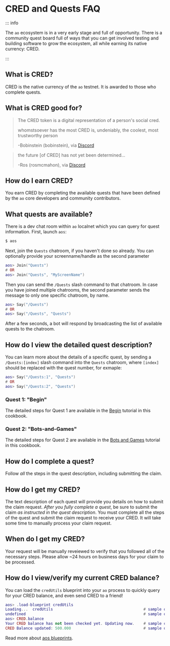 # CRED and Quests FAQ

::: info

The `ao` ecosystem is in a very early stage and full of opportunity.
There is a community quest board full of ways that you can get involved testing and building
software to grow the ecosystem, all while earning its native currency: CRED.

:::

## What is CRED?

CRED is the native currency of the `ao` testnet. It is awarded to those who complete quests.

## What is CRED good for?

> The CRED token is a digital representation of a person's social cred.
>
> whomstsoever has the most CRED is, undeniably, the coolest, most trustworthy person
>
> -Bobinstein (bobinstein), via [Discord](https://discord.com/channels/1210396395643863101/1210606156582752436/1215723479672815647)

> the future [of CRED] has not yet been determined...
>
> -Ros (rosmcmahon), via [Discord](https://discord.com/channels/1210396395643863101/1210606156582752436/1217101371472478318)

## How do I earn CRED?

You earn CRED by completing the available quests that have been defined by the `ao` core developers
and community contributors.

## What quests are available?

There is a dev chat room within `ao` localnet which you can query for quest information.
First, launch `aos`:

```sh
$ aos
```

Next, join the `Quests` chatroom, if you haven't done so already. You can optionally provide your
screenname/handle as the second parameter

```lua
aos> Join("Quests")
# OR
aos> Join("Quests", "MyScreenName")
```

Then you can send the `/Quests` slash command to that chatroom. In case you have joined multiple
chatrooms, the second parameter sends the message to only one specific chatroom, by name.

```lua
aos> Say("/Quests")
# OR
aos> Say("/Quests", "Quests")
```

After a few seconds, a bot will respond by broadcasting the list of available quests to the chatroom.

## How do I view the detailed quest description?

You can learn more about the details of a specific quest, by sending a `/Quests:[index]` slash
command into the `Quests` chatroom, where `[index]` should be replaced with the quest number, for exmaple:

```lua
aos> Say("/Quests:1", "Quests")
# OR
aos> Say("/Quests:2", "Quests")
```

### Quest 1: "Begin"

The detailed steps for Quest 1 are available in the [Begin](/tutorials/begin/) tutorial in this cookbook.

### Quest 2: "Bots-and-Games"

The detailed steps for Quest 2 are available in the [Bots and Games](/tutorials/bots-and-games/) tutorial in this cookbook.

## How do I complete a quest?

Follow _all_ the steps in the quest description, including submitting the claim.

## How do I get my CRED?

The text description of each quest will provide you details on how to submit the claim request.
_After you fully complete a quest_, be sure to submit the claim _as instructed in the quest description_.
You must complete all the steps of the quest and submit the claim request to receive your CRED.
It will take some time to manually process your claim request.

## When do I get my CRED?

Your request will be manually reveiewed to verify that you followed all of the necessary steps.
Please allow ~24 hours on business days for your claim to be processed.

## How do I view/verify my current CRED balance?

You can load the `credUtils` blueprint into your `ao` process to quickly query for your CRED balance,
and even send CRED to a friend!

```lua
aos> .load-blueprint credUtils
Loading...  credUtils                                        # sample output
undefined                                                    # sample output
aos> CRED.balance
Your CRED balance has not been checked yet. Updating now.    # sample output
CRED Balance updated: 500.000                                # sample output
```

Read more about [aos blueprints](/guides/aos/blueprints/index).
